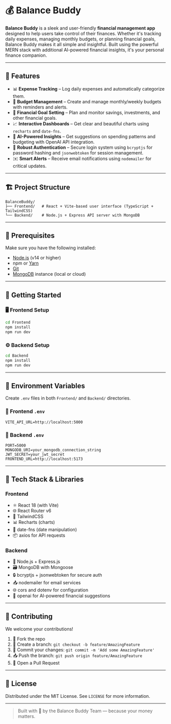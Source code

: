 # 💰 Balance Buddy

**Balance Buddy** is a sleek and user-friendly **financial management app** designed to help users take control of their finances. Whether it's tracking daily expenses, managing monthly budgets, or planning financial goals, Balance Buddy makes it all simple and insightful. Built using the powerful MERN stack with additional AI-powered financial insights, it's your personal finance companion.

---

## 🚀 Features

- 📊 **Expense Tracking** – Log daily expenses and automatically categorize them.
- 📅 **Budget Management** – Create and manage monthly/weekly budgets with reminders and alerts.
- 🎯 **Financial Goal Setting** – Plan and monitor savings, investments, and other financial goals.
- 📈 **Interactive Dashboards** – Get clear and beautiful charts using `recharts` and `date-fns`.
- 🤖 **AI-Powered Insights** – Get suggestions on spending patterns and budgeting with OpenAI API integration.
- 🔐 **Robust Authentication** – Secure login system using `bcryptjs` for password hashing and `jsonwebtoken` for session management.
- ✉️ **Smart Alerts** – Receive email notifications using `nodemailer` for critical updates.

---

## 🏗️ Project Structure

```
BalanceBuddy/
├── Frontend/   # React + Vite-based user interface (TypeScript + TailwindCSS)
└── Backend/    # Node.js + Express API server with MongoDB
```

---

## 🧰 Prerequisites

Make sure you have the following installed:

- [Node.js](https://nodejs.org/) (v14 or higher)
- npm or [Yarn](https://yarnpkg.com/)
- [Git](https://git-scm.com/)
- [MongoDB](https://www.mongodb.com/) instance (local or cloud)

---

## 🔧 Getting Started

### 🖥 Frontend Setup

```bash
cd Frontend
npm install
npm run dev
```

### ⚙️ Backend Setup

```bash
cd Backend
npm install
npm run dev
```

---

## 🔐 Environment Variables

Create `.env` files in both `Frontend/` and `Backend/` directories.

### 📁 Frontend `.env`

```
VITE_API_URL=http://localhost:5000
```

### 📁 Backend `.env`

```
PORT=5000
MONGODB_URI=your_mongodb_connection_string
JWT_SECRET=your_jwt_secret
FRONTEND_URL=http://localhost:5173
```

---

## 🧠 Tech Stack & Libraries

### Frontend
- ⚛️ React 18 (with Vite)
- 🌐 React Router v6
- 🎨 TailwindCSS
- 📊 Recharts (charts)
- 📅 date-fns (date manipulation)
- 📦 axios for API requests

### Backend
- 🧠 Node.js + Express.js
- 🗃 MongoDB with Mongoose
- 🔒 bcryptjs + jsonwebtoken for secure auth
- 📤 nodemailer for email services
- 🌐 cors and dotenv for configuration
- 🧠 openai for AI-powered financial suggestions

---

## 🤝 Contributing

We welcome your contributions!

1. 🍴 Fork the repo
2. 🚀 Create a branch: `git checkout -b feature/AmazingFeature`
3. 💾 Commit your changes: `git commit -m 'Add some AmazingFeature'`
4. 📤 Push the branch: `git push origin feature/AmazingFeature`
5. 🔁 Open a Pull Request

---

## 📜 License

Distributed under the MIT License. See `LICENSE` for more information.

---

> Built with 💙 by the Balance Buddy Team — because your money matters.
